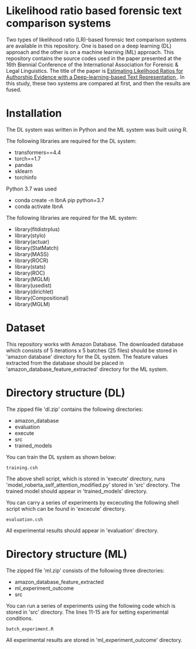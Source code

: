 # Likelihood ratio based forensic text comparison systems

Two types of likelihood ratio (LR)-based forensic text comparison systems are available in this repository. One is based on a deep learning (DL) approach and the other is on a machine learning (ML) approach. This repository contains the source codes used in the paper presented at the 16th Biennial Conference of the International Association for Forensic & Legal Linguistics. The title of the paper is [ Estimating Likelihood Ratios for Authorship Evidence with a Deep-learning-based Text Representation ](https://www.dropbox.com/scl/fi/bbg49qyudnze4g5yaqa2z/iafll16_ml_dl_and_ftc.pptx?rlkey=f9yibkev6d1ncazpd35lwnj4o&dl=0). In this study, these two systems are compared at first, and then the results are fused.

# Installation

The DL system was written in Python and the ML system was built using R.

The following libraries are required for the DL system:

  * transformers==4.4
  * torch==1.7
  * pandas
  * sklearn
  * torchinfo

Python 3.7 was used
  * conda create -n IbnA pip python=3.7
  * conda activate IbnA

The following libraries are required for the ML system:

 * library(fitdistrplus)
 * library(stylo)
 * library(actuar)
 * library(StatMatch)
 * library(MASS)
 * library(ROCR)
 * library(stats)
 * library(ROC)
 * library(MGLM)
 * library(usedist)
 * library(dirichlet)
 * library(Compositional)
 * library(MGLM)

# Dataset

This repository works with Amazon Database. The downloaded database which consists of 5 iterations x 5 batches (25 files) should be stored in 'amazon database' directory for the DL system. The feature values extracted from the database should be placed in 'amazon_database_feature_extracted' directory for the ML system.

# Directory structure (DL)

The zipped file 'dl.zip' contains the following directories:
* amazon_database
* evaluation
* execute
* src
* trained_models

You can train the DL system as shown below:

    training.csh

The above shell script, which is stored in 'execute' directory, runs 'model_roberta_self_attention_modified.py' stored in 'src' directory. The trained model should appear in 'trained_models' directory.

You can carry a series of experiments by excecuting the following shell script which can be found in 'excecute' directory.

    evaluation.csh

All experimental results should appear in 'evaluation' directory.

# Directory structure (ML)

The zipped file 'ml.zip' consists of the following three directories:
 * amazon_database_feature_extracted
 * ml_experiment_outcome
 * src

You can run a series of experiments using the following code which is stored in 'src' directory. The lines 11-15 are for setting experimental conditions.

    batch_experiment.R

All experimental results are stored in 'ml_experiment_outcome' directory.
